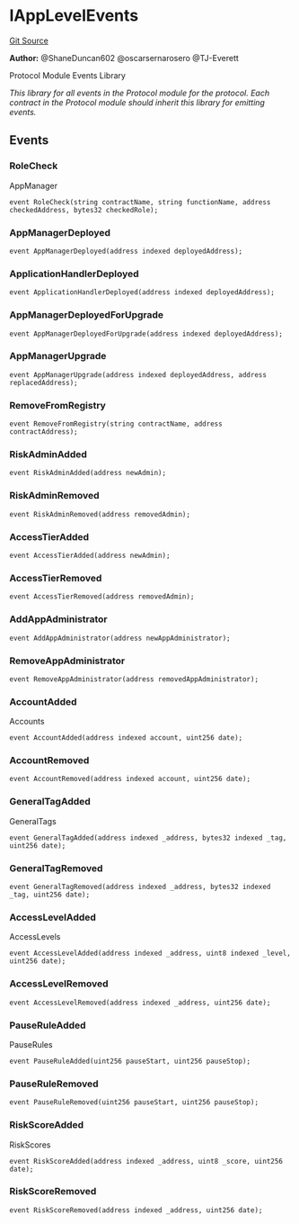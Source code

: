 # IAppLevelEvents
[Git Source](https://github.com/thrackle-io/rules-protocol/blob/941799bce65220406b4d9686c5c5f1ae7c99f4ee/src/interfaces/IEvents.sol)

**Author:**
@ShaneDuncan602 @oscarsernarosero @TJ-Everett

Protocol Module Events Library

*This library for all events in the Protocol module for the protocol. Each contract in the Protocol module should inherit this library for emitting events.*


## Events
### RoleCheck
AppManager


```solidity
event RoleCheck(string contractName, string functionName, address checkedAddress, bytes32 checkedRole);
```

### AppManagerDeployed

```solidity
event AppManagerDeployed(address indexed deployedAddress);
```

### ApplicationHandlerDeployed

```solidity
event ApplicationHandlerDeployed(address indexed deployedAddress);
```

### AppManagerDeployedForUpgrade

```solidity
event AppManagerDeployedForUpgrade(address indexed deployedAddress);
```

### AppManagerUpgrade

```solidity
event AppManagerUpgrade(address indexed deployedAddress, address replacedAddress);
```

### RemoveFromRegistry

```solidity
event RemoveFromRegistry(string contractName, address contractAddress);
```

### RiskAdminAdded

```solidity
event RiskAdminAdded(address newAdmin);
```

### RiskAdminRemoved

```solidity
event RiskAdminRemoved(address removedAdmin);
```

### AccessTierAdded

```solidity
event AccessTierAdded(address newAdmin);
```

### AccessTierRemoved

```solidity
event AccessTierRemoved(address removedAdmin);
```

### AddAppAdministrator

```solidity
event AddAppAdministrator(address newAppAdministrator);
```

### RemoveAppAdministrator

```solidity
event RemoveAppAdministrator(address removedAppAdministrator);
```

### AccountAdded
Accounts


```solidity
event AccountAdded(address indexed account, uint256 date);
```

### AccountRemoved

```solidity
event AccountRemoved(address indexed account, uint256 date);
```

### GeneralTagAdded
GeneralTags


```solidity
event GeneralTagAdded(address indexed _address, bytes32 indexed _tag, uint256 date);
```

### GeneralTagRemoved

```solidity
event GeneralTagRemoved(address indexed _address, bytes32 indexed _tag, uint256 date);
```

### AccessLevelAdded
AccessLevels


```solidity
event AccessLevelAdded(address indexed _address, uint8 indexed _level, uint256 date);
```

### AccessLevelRemoved

```solidity
event AccessLevelRemoved(address indexed _address, uint256 date);
```

### PauseRuleAdded
PauseRules


```solidity
event PauseRuleAdded(uint256 pauseStart, uint256 pauseStop);
```

### PauseRuleRemoved

```solidity
event PauseRuleRemoved(uint256 pauseStart, uint256 pauseStop);
```

### RiskScoreAdded
RiskScores


```solidity
event RiskScoreAdded(address indexed _address, uint8 _score, uint256 date);
```

### RiskScoreRemoved

```solidity
event RiskScoreRemoved(address indexed _address, uint256 date);
```

